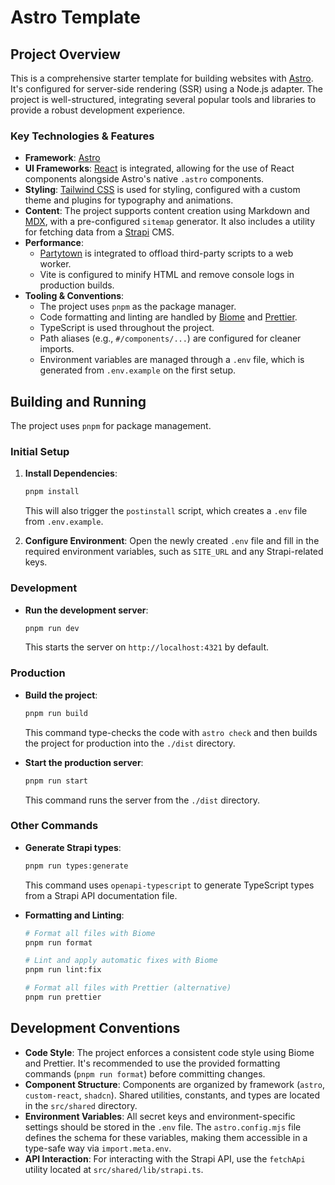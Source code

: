 # Astro Template

## Project Overview

This is a comprehensive starter template for building websites with [Astro](https://astro.build/). It's configured for server-side rendering (SSR) using a Node.js adapter. The project is well-structured, integrating several popular tools and libraries to provide a robust development experience.

### Key Technologies & Features

*   **Framework**: [Astro](https://astro.build/)
*   **UI Frameworks**: [React](https://react.dev/) is integrated, allowing for the use of React components alongside Astro's native `.astro` components.
*   **Styling**: [Tailwind CSS](https://tailwindcss.com/) is used for styling, configured with a custom theme and plugins for typography and animations.
*   **Content**: The project supports content creation using Markdown and [MDX](https://mdxjs.com/), with a pre-configured `sitemap` generator. It also includes a utility for fetching data from a [Strapi](https://strapi.io/) CMS.
*   **Performance**:
    *   [Partytown](https://partytown.builder.io/) is integrated to offload third-party scripts to a web worker.
    *   Vite is configured to minify HTML and remove console logs in production builds.
*   **Tooling & Conventions**:
    *   The project uses `pnpm` as the package manager.
    *   Code formatting and linting are handled by [Biome](https://biomejs.dev/) and [Prettier](https://prettier.io/).
    *   TypeScript is used throughout the project.
    *   Path aliases (e.g., `#/components/...`) are configured for cleaner imports.
    *   Environment variables are managed through a `.env` file, which is generated from `.env.example` on the first setup.

## Building and Running

The project uses `pnpm` for package management.

### Initial Setup

1.  **Install Dependencies**:
    ```bash
    pnpm install
    ```
    This will also trigger the `postinstall` script, which creates a `.env` file from `.env.example`.

2.  **Configure Environment**:
    Open the newly created `.env` file and fill in the required environment variables, such as `SITE_URL` and any Strapi-related keys.

### Development

*   **Run the development server**:
    ```bash
    pnpm run dev
    ```
    This starts the server on `http://localhost:4321` by default.

### Production

*   **Build the project**:
    ```bash
    pnpm run build
    ```
    This command type-checks the code with `astro check` and then builds the project for production into the `./dist` directory.

*   **Start the production server**:
    ```bash
    pnpm run start
    ```
    This command runs the server from the `./dist` directory.

### Other Commands

*   **Generate Strapi types**:
    ```bash
    pnpm run types:generate
    ```
    This command uses `openapi-typescript` to generate TypeScript types from a Strapi API documentation file.

*   **Formatting and Linting**:
    ```bash
    # Format all files with Biome
    pnpm run format

    # Lint and apply automatic fixes with Biome
    pnpm run lint:fix

    # Format all files with Prettier (alternative)
    pnpm run prettier
    ```

## Development Conventions

*   **Code Style**: The project enforces a consistent code style using Biome and Prettier. It's recommended to use the provided formatting commands (`pnpm run format`) before committing changes.
*   **Component Structure**: Components are organized by framework (`astro`, `custom-react`, `shadcn`). Shared utilities, constants, and types are located in the `src/shared` directory.
*   **Environment Variables**: All secret keys and environment-specific settings should be stored in the `.env` file. The `astro.config.mjs` file defines the schema for these variables, making them accessible in a type-safe way via `import.meta.env`.
*   **API Interaction**: For interacting with the Strapi API, use the `fetchApi` utility located at `src/shared/lib/strapi.ts`.
